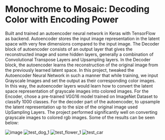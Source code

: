 # Monochrome to Mosaic: Decoding Color with Encoding Power
Built and trained an autoencoder neural network in Keras with TensorFlow as backend. Autoencoder stores the input image representation in the latent space with very few dimensions compared to the input image.
The Decoder block of autoencoder consists of an output layer that gives the reconstructed image and some hidden layers, generally a combination of Convolutional Transpose Layers and Upsampling layers. In the Decoder block, the autoencoder learns the reconstruction of the original image from the previously learned latent space.
In this project, tweaked the Autoencoder Neural Network in such a manner that while training, we input Grayscale Images and set the output as their corresponding color images. In this way, the autoencoder layers would learn how to convert the latent space representation of grayscale images into colored images. For the Encoder, chose a pre-trained VGG16 model trained on ImageNet Dataset to classify 1000 classes. For the decoder part of the autoencoder, to upsample the latent representation up to the size of the original image used UpSampling Layers.
The project performed significantly well on converting grayscale images to colored rgb images. Some of the results can be seen below:

![image](https://github.com/Mudit-123/Monochrome-to-Mosaic/assets/78809022/13772afb-c9c1-4ddd-9d0a-31c14c2bdd07)
![test_dog_1](https://github.com/Mudit-123/Paint-it-/assets/78809022/aeba3c05-32b9-4d6e-a307-0f76cd79e887)
![test_flower_1](https://github.com/Mudit-123/Paint-it-/assets/78809022/5d1f2905-b480-4dd4-acfb-691ee6271168)
![test_car](https://github.com/Mudit-123/Paint-it-/assets/78809022/11f54839-b5f3-4d69-9dfc-253fd952156e)

